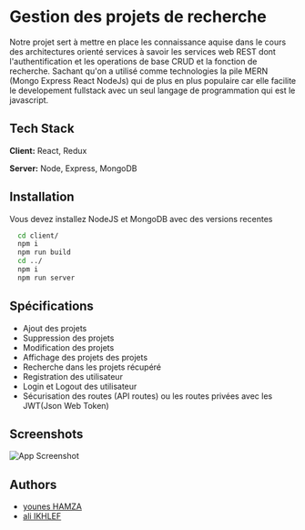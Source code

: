 
# Gestion des projets de recherche

Notre projet sert à mettre en place les connaissance aquise dans le cours des architectures orienté services 
à savoir les services web REST dont l'authentification et les operations de base CRUD et la fonction de recherche.
Sachant qu'on a utilisé comme technologies la pile MERN (Mongo Express React NodeJs) qui de plus en plus populaire car elle facilite le developement fullstack avec un seul langage de programmation qui est le javascript.



## Tech Stack

**Client:** React, Redux

**Server:** Node, Express, MongoDB


## Installation

Vous devez installez NodeJS et MongoDB avec des versions recentes

```bash
  cd client/
  npm i 
  npm run build
  cd ../
  npm i 
  npm run server
```
    
## Spécifications

- Ajout des projets
- Suppression des projets
- Modification des projets
- Affichage des projets des projets
- Recherche dans les projets récupéré
- Registration des utilisateur
- Login et Logout des utilisateur 
- Sécurisation des routes (API routes) ou les routes privées avec les JWT(Json Web Token)


## Screenshots

![App Screenshot](https://via.placeholder.com/468x300?text=App+Screenshot+Here)


## Authors

- [younes HAMZA](https://github.com/younes-h)
- [ali IKHLEF](https://github.com/151ali)

